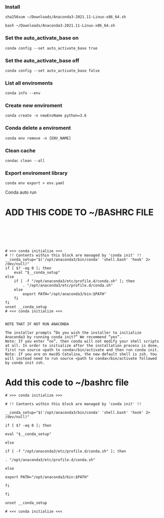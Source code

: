 ### Install

```console
sha256sum ~/Downloads/Anaconda3-2021.11-Linux-x86_64.sh
```

```console
bash ~/Downloads/Anaconda3-2021.11-Linux-x86_64.sh
```

### Set the auto_activate_base on

```console
conda config --set auto_activate_base true
```

### Set the auto_activate_base off

```console
conda config --set auto_activate_base false
```

### List all enviroments

```console
conda info --env
```

### Create new enviroment

```console
conda create -n newEnvName python=3.6
```

### Conda delete a enviroment

```console
conda env remove -n [ENV_NAME]
```

### Clean cache

```console
condac clean --all
```

### Export enviroment library

```console
conda env export > env.yaml
```

Conda auto run

# ADD THIS CODE TO ~/BASHRC FILE

```






# >>> conda initialize >>>
# !! Contents within this block are managed by 'conda init' !!
__conda_setup="$('/opt/anaconda3/bin/conda' 'shell.bash' 'hook' 2> /dev/null)"
if [ $? -eq 0 ]; then
    eval "$__conda_setup"
else
    if [ -f "/opt/anaconda3/etc/profile.d/conda.sh" ]; then
        . "/opt/anaconda3/etc/profile.d/conda.sh"
    else
        export PATH="/opt/anaconda3/bin:$PATH"
    fi
fi
unset __conda_setup
# <<< conda initialize <<<


NOTE THAT IF NOT RUN ANACONDA

The installer prompts “Do you wish the installer to initialize Anaconda3 by running conda init?” We recommend “yes”.
Note: If you enter “no”, then conda will not modify your shell scripts at all. In order to initialize after the installation process is done, first run source <path to conda>/bin/activate and then run conda init.
Note: If you are on macOS Catalina, the new default shell is zsh. You will instead need to run source <path to conda>/bin/activate followed by conda init zsh.
```

# Add this code to ~/bashrc file

`# >>> conda initialize >>>`

`# !! Contents within this block are managed by 'conda init' !!`

`__conda_setup="$('/opt/anaconda3/bin/conda' 'shell.bash' 'hook' 2> /dev/null)"`

`if [ $? -eq 0 ]; then`

`eval "$__conda_setup"`

`else`

`if [ -f "/opt/anaconda3/etc/profile.d/conda.sh" ]; then`

`. "/opt/anaconda3/etc/profile.d/conda.sh"`

`else`

`export PATH="/opt/anaconda3/bin:$PATH"`

`fi`

`fi`

`unset __conda_setup`

`# <<< conda initialize <<<`
